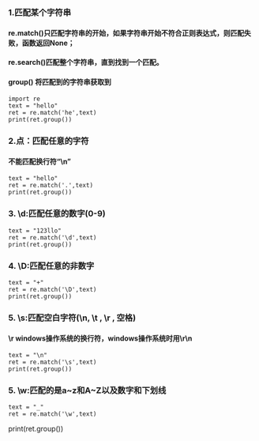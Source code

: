 ### 1.匹配某个字符串
#### re.match()只匹配字符串的开始，如果字符串开始不符合正则表达式，则匹配失败，函数返回None；
#### re.search()匹配整个字符串，直到找到一个匹配。
#### group() 将匹配到的字符串获取到
```
import re
text = "hello"
ret = re.match('he',text)
print(ret.group())
```
### 2.点：匹配任意的字符
####       不能匹配换行符“\n”
```
text = "hello"
ret = re.match('.',text)
print(ret.group())
```
### 3. \d:匹配任意的数字(0-9)
```
text = "123llo"
ret = re.match('\d',text)
print(ret.group())
```

### 4. \D:匹配任意的非数字
```
text = "+"
ret = re.match('\D',text)
print(ret.group())
```

### 5. \s:匹配空白字符(\n, \t , \r , 空格)
####      \r windows操作系统的换行符，windows操作系统时用\r\n
```
text = "\n"
ret = re.match('\s',text)
print(ret.group())
```

### 5. \w:匹配的是a~z和A~Z以及数字和下划线
```
text = "_"
ret = re.match('\w',text)
```
print(ret.group())
